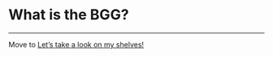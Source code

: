 
# What is the BGG?


---
Move to [Let’s take a look on my shelves!](https://diegocamlooker.github.io/Kickstarter/collection)
